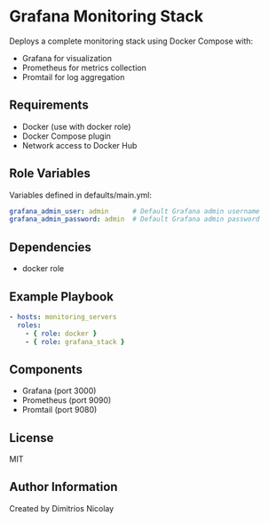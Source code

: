 # Grafana Monitoring Stack

Deploys a complete monitoring stack using Docker Compose with:
- Grafana for visualization
- Prometheus for metrics collection
- Promtail for log aggregation

## Requirements

- Docker (use with docker role)
- Docker Compose plugin
- Network access to Docker Hub

## Role Variables

Variables defined in defaults/main.yml:
```yaml
grafana_admin_user: admin      # Default Grafana admin username
grafana_admin_password: admin  # Default Grafana admin password
```

## Dependencies

- docker role

## Example Playbook

```yaml
- hosts: monitoring_servers
  roles:
    - { role: docker }
    - { role: grafana_stack }
```

## Components

- Grafana (port 3000)
- Prometheus (port 9090)
- Promtail (port 9080)

## License

MIT

## Author Information

Created by Dimitrios Nicolay
